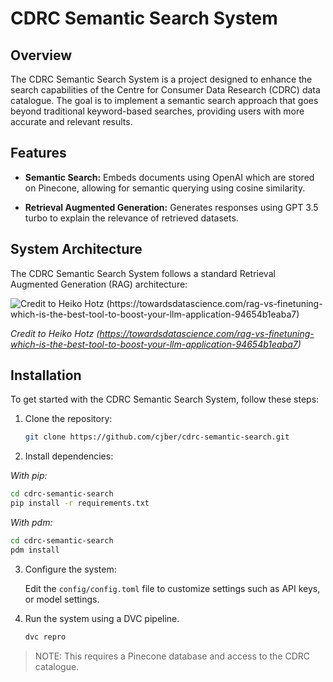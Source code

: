 # CDRC Semantic Search System

## Overview

The CDRC Semantic Search System is a project designed to enhance the search capabilities of the Centre for Consumer Data Research (CDRC) data catalogue. The goal is to implement a semantic search approach that goes beyond traditional keyword-based searches, providing users with more accurate and relevant results.

## Features

- **Semantic Search:** Embeds documents using OpenAI which are stored on Pinecone, allowing for semantic querying using cosine similarity.

- **Retrieval Augmented Generation:** Generates responses using GPT 3.5 turbo to explain the relevance of retrieved datasets.

## System Architecture

The CDRC Semantic Search System follows a standard Retrieval Augmented Generation (RAG) architecture:

![Credit to Heiko Hotz (https://towardsdatascience.com/rag-vs-finetuning-which-is-the-best-tool-to-boost-your-llm-application-94654b1eaba7)](https://miro.medium.com/v2/resize:fit:720/format:webp/1*Jq9bEbitg1Pv4oASwEQwJg.png)

_Credit to Heiko Hotz (https://towardsdatascience.com/rag-vs-finetuning-which-is-the-best-tool-to-boost-your-llm-application-94654b1eaba7)_

## Installation

To get started with the CDRC Semantic Search System, follow these steps:

1. Clone the repository:

   ```bash
   git clone https://github.com/cjber/cdrc-semantic-search.git
   ```

2. Install dependencies:

_With pip:_

```bash
cd cdrc-semantic-search
pip install -r requirements.txt
```

_With pdm:_

```bash
cd cdrc-semantic-search
pdm install
```

3. Configure the system:

   Edit the `config/config.toml` file to customize settings such as API keys, or model settings.

4. Run the system using a DVC pipeline.

   ```bash
   dvc repro
   ```

> NOTE: This requires a Pinecone database and access to the CDRC catalogue.
